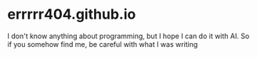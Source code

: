 # errrrr404.github.io
I don't know anything about programming, but I hope I can do it with AI. So if you somehow find me, be careful with what I was writing
